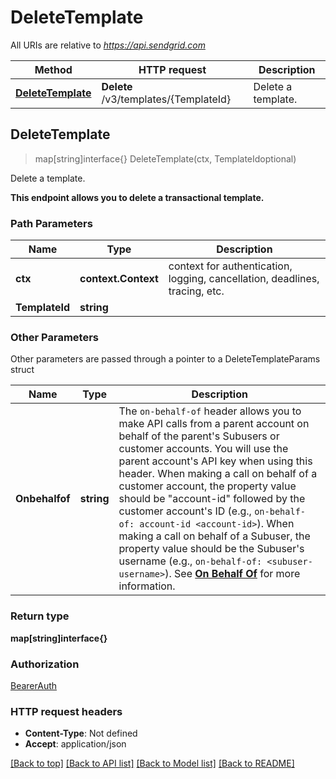 # DeleteTemplate

All URIs are relative to *https://api.sendgrid.com*

Method | HTTP request | Description
------------- | ------------- | -------------
[**DeleteTemplate**](DeleteTemplate.md#DeleteTemplate) | **Delete** /v3/templates/{TemplateId} | Delete a template.



## DeleteTemplate

> map[string]interface{} DeleteTemplate(ctx, TemplateIdoptional)

Delete a template.

**This endpoint allows you to delete a transactional template.**

### Path Parameters


Name | Type | Description
------------- | ------------- | -------------
**ctx** | **context.Context** | context for authentication, logging, cancellation, deadlines, tracing, etc.
**TemplateId** | **string** | 

### Other Parameters

Other parameters are passed through a pointer to a DeleteTemplateParams struct


Name | Type | Description
------------- | ------------- | -------------
**Onbehalfof** | **string** | The `on-behalf-of` header allows you to make API calls from a parent account on behalf of the parent's Subusers or customer accounts. You will use the parent account's API key when using this header. When making a call on behalf of a customer account, the property value should be \"account-id\" followed by the customer account's ID (e.g., `on-behalf-of: account-id <account-id>`). When making a call on behalf of a Subuser, the property value should be the Subuser's username (e.g., `on-behalf-of: <subuser-username>`). See [**On Behalf Of**](https://docs.sendgrid.com/api-reference/how-to-use-the-sendgrid-v3-api/on-behalf-of) for more information.

### Return type

**map[string]interface{}**

### Authorization

[BearerAuth](../README.md#BearerAuth)

### HTTP request headers

- **Content-Type**: Not defined
- **Accept**: application/json

[[Back to top]](#) [[Back to API list]](../README.md#documentation-for-api-endpoints)
[[Back to Model list]](../README.md#documentation-for-models)
[[Back to README]](../README.md)

